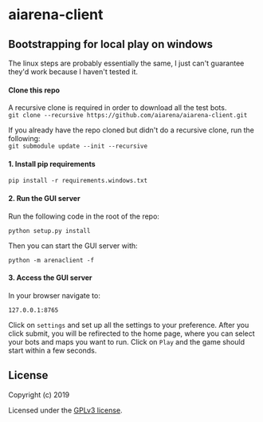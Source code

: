 # aiarena-client
## Bootstrapping for local play on windows
The linux steps are probably essentially the same, I just can't guarantee they'd work because I haven't tested it.

#### Clone this repo
A recursive clone is required in order to download all the test bots.  
`git clone --recursive https://github.com/aiarena/aiarena-client.git`

If you already have the repo cloned but didn't do a recursive clone, run the following:  
`git submodule update --init --recursive`

#### 1. Install pip requirements

```
pip install -r requirements.windows.txt
```
#### 2. Run the GUI server

Run the following code in the root of the repo:
```
python setup.py install
```

Then you can start the GUI server with:
```
python -m arenaclient -f
```

#### 3. Access the GUI server

In your browser navigate to:

`127.0.0.1:8765`

Click on `settings` and set up all the settings to your preference. After you click submit, you will be refirected to the
home page, where you can select your bots and maps you want to run.
Click on `Play` and the game should start within a few seconds.



## License

Copyright (c) 2019

Licensed under the [GPLv3 license](LICENSE).
